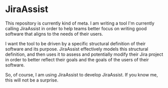 # JiraAssist

This repository is currently kind of meta. I am writing a tool I'm currently calling JiraAssist in order to help teams better focus on writing good software that aligns to the needs of their users.

I want the tool to be driven by a specific structural definition of their software and its purpose. JiraAssist effectively models this structural definition, and then uses it to assess and potentially modify their Jira project in order to better reflect their goals and the goals of the users of their software.

So, of course, I am using JiraAssist to develop JiraAssist. If you know me, this will not be a surprise.
